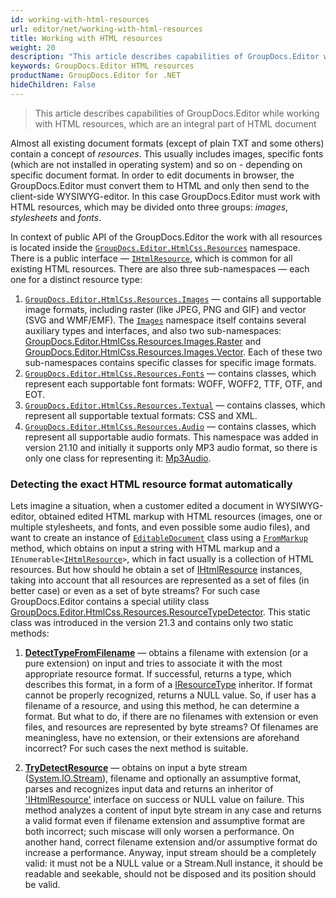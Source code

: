 ```yaml
---
id: working-with-html-resources
url: editor/net/working-with-html-resources
title: Working with HTML resources
weight: 20
description: "This article describes capabilities of GroupDocs.Editor while working with HTML resources, which are an integral part of HTML document"
keywords: GroupDocs.Editor HTML resources
productName: GroupDocs.Editor for .NET
hideChildren: False
---
```

> This article describes capabilities of GroupDocs.Editor while working with HTML resources, which are an integral part of HTML document

Almost all existing document formats (except of plain TXT and some others) contain a concept of _resources_. This usually includes images, specific fonts (which are not installed in operating system) and so on - depending on specific document format. In order to edit documents in browser, the GroupDocs.Editor must convert them to HTML and only then send to the client-side WYSIWYG-editor. In this case GroupDocs.Editor must work with HTML resources, which may be divided onto three groups: _images_, _stylesheets_ and _fonts_.

In context of public API of the GroupDocs.Editor the work with all resources is located inside the [`GroupDocs.Editor.HtmlCss.Resources`](https://apireference.groupdocs.com/editor/net/groupdocs.editor.htmlcss.resources/index) namespace. There is a public interface — [`IHtmlResource`](https://apireference.groupdocs.com/editor/net/groupdocs.editor.htmlcss.resources/ihtmlresource), which is common for all existing HTML resources. There are also three sub-namespaces — each one for a distinct resource type:

1. [`GroupDocs.Editor.HtmlCss.Resources.Images`](https://apireference.groupdocs.com/editor/net/groupdocs.editor.htmlcss.resources.images/index) — contains all supportable image formats, including raster (like JPEG, PNG and GIF) and vector (SVG and WMF/EMF). The [`Images`](https://apireference.groupdocs.com/editor/net/groupdocs.editor.htmlcss.resources.images) namespace itself contains several auxiliary types and interfaces, and also two sub-namespaces: [GroupDocs.Editor.HtmlCss.Resources.Images.Raster](https://apireference.groupdocs.com/editor/net/groupdocs.editor.htmlcss.resources.images.raster) and [GroupDocs.Editor.HtmlCss.Resources.Images.Vector](https://apireference.groupdocs.com/editor/net/groupdocs.editor.htmlcss.resources.images.vector). Each of these two sub-namespaces contains specific classes for specific image formats.
2. [`GroupDocs.Editor.HtmlCss.Resources.Fonts`](https://apireference.groupdocs.com/editor/net/groupdocs.editor.htmlcss.resources.fonts) — contains classes, which represent each supportable font formats: WOFF, WOFF2, TTF, OTF, and EOT.
3. [`GroupDocs.Editor.HtmlCss.Resources.Textual`](https://apireference.groupdocs.com/editor/net/groupdocs.editor.htmlcss.resources.textual) — contains classes, which represent all supportable textual formats: CSS and XML.
4. [`GroupDocs.Editor.HtmlCss.Resources.Audio`](https://apireference.groupdocs.com/editor/net/groupdocs.editor.htmlcss.resources.audio) — contains classes, which represent all supportable audio formats. This namespace was added in version 21.10 and initially it supports only MP3 audio format, so there is only one class for representing it: [Mp3Audio](https://apireference.groupdocs.com/editor/net/groupdocs.editor.htmlcss.resources.audio/mp3audio).


### Detecting the exact HTML resource format automatically

Lets imagine a situation, when a customer edited a document in WYSIWYG-editor, obtained edited HTML markup with HTML resources (images, one or multiple stylesheets, and fonts, and even possible some audio files), and want to create an instance of [`EditableDocument`](https://apireference.groupdocs.com/net/editor/groupdocs.editor/editabledocument) class using a [`FromMarkup`](https://apireference.groupdocs.com/net/editor/groupdocs.editor/editabledocument/methods/frommarkup) method, which obtains on input a string with HTML markup and a <code>IEnumerable&lt;<a href="https://apireference.groupdocs.com/editor/net/groupdocs.editor.htmlcss.resources/ihtmlresource">IHtmlResource</a>&gt;</code>, which in fact usually is a collection of HTML resources. But how should he obtain a set of [IHtmlResource](https://apireference.groupdocs.com/editor/net/groupdocs.editor.htmlcss.resources/ihtmlresource) instances, taking into account that all resources are represented as a set of files (in better case) or even as a set of byte streams? For such case GroupDocs.Editor contains a special utility class [GroupDocs.Editor.HtmlCss.Resources.ResourceTypeDetector](https://apireference.groupdocs.com/editor/net/groupdocs.editor.htmlcss.resources/resourcetypedetector). This static class was introduced in the version 21.3 and contains only two static methods:

1. [**DetectTypeFromFilename**](https://apireference.groupdocs.com/editor/net/groupdocs.editor.htmlcss.resources/resourcetypedetector/methods/detecttypefromfilename) — obtains a filename with extension (or a pure extension) on input and tries to associate it with the most appropriate resource format. If successful, returns a type, which describes this format, in a form of a [IResourceType](https://apireference.groupdocs.com/editor/net/groupdocs.editor.htmlcss.resources/iresourcetype) inheritor. If format cannot be properly recognized, returns a NULL value. So, if user has a filename of a resource, and using this method, he can determine a format. But what to do, if there are no filenames with extension or even files, and resources are represented by byte streams? Of filenames are meaningless, have no extension, or their extensions are aforehand incorrect? For such cases the next method is suitable.

2. [**TryDetectResource**](https://apireference.groupdocs.com/editor/net/groupdocs.editor.htmlcss.resources/resourcetypedetector/methods/trydetectresource) — obtains on input a byte stream ([System.IO.Stream](http://msdn2.microsoft.com/en-us/library/8f86tw9e)), filename and optionally an assumptive format, parses and recognizes input data and returns an inheritor of ['IHtmlResource'](https://apireference.groupdocs.com/editor/net/groupdocs.editor.htmlcss.resources/ihtmlresource) interface on success or NULL value on failure. This method analyzes a content of input byte stream in any case and returns a valid format even if filename extension and assumptive format are both incorrect; such miscase will only worsen a performance. On another hand, correct filename extension and/or assumptive format do increase a performance. Anyway, input stream should be a completely valid: it must not be a NULL value or a Stream.Null instance, it should be readable and seekable, should not be disposed and its position should be valid.
